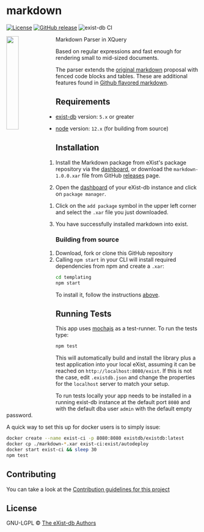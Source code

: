 # markdown

[![License][license-img]][license-url]
[![GitHub release][release-img]][release-url]
![exist-db CI](https://github.com/eXist-db/exist-markdown/workflows/exist-db%20CI/badge.svg)

<img src="icon.png" align="left" width="25%"/>

Markdown Parser in XQuery

Based on regular expressions and fast enough for rendering small to mid-sized documents.

The parser extends the [original markdown][2] proposal with fenced code 
blocks and tables. These are additional features found in [Github flavored markdown][1].

[1]: https://help.github.com/articles/github-flavored-markdown
[2]: http://daringfireball.net/projects/markdown/syntax

## Requirements

*   [exist-db](https://exist-db.org/exist/apps/homepage/index.html) version: `5.x` or greater

*   [node](https://nodejs.org) version: `12.x` \(for building from source\)

## Installation

1.  Install the Markdown package from eXist's package repository via the [dashboard](http://localhost:8080/exist/apps/dashboard/index.html), or download  the `markdown-1.0.0.xar` file from GitHub [releases](https://github.com/eXist-db/exist-markdown/releases) page.

2.  Open the [dashboard](http://localhost:8080/exist/apps/dashboard/index.html) of your eXist-db instance and click on `package manager`.

    1.  Click on the `add package` symbol in the upper left corner and select the `.xar` file you just downloaded.

3.  You have successfully installed markdown into exist.

### Building from source

1.  Download, fork or clone this GitHub repository
2.  Calling `npm start` in your CLI will install required dependencies from npm and create a `.xar`:
 
```bash   
cd templating
npm start
```

To install it, follow the instructions [above](#installation).



## Running Tests

This app uses [mochajs](https://mochajs.org) as a test-runner. To run the tests type:

```bash
npm test
```

This will automatically build and install the library plus a test application into your local eXist, assuming it can be reached on `http://localhost:8080/exist`. If this is not the case, edit `.existdb.json` and change the properties for the `localhost` server to match your setup.

To run tests locally your app needs to be installed in a running exist-db instance at the default port `8080` and with the default dba user `admin` with the default empty password.

A quick way to set this up for docker users is to simply issue:

```bash
docker create --name exist-ci -p 8080:8080 existdb/existdb:latest
docker cp ./markdown-*.xar exist-ci:exist/autodeploy
docker start exist-ci && sleep 30
npm test
```

## Contributing

You can take a look at the [Contribution guidelines for this project](.github/CONTRIBUTING.md)

## License

GNU-LGPL © [The eXist-db Authors](https://github.com/eXist-db/exist-markdown)

[license-img]: https://img.shields.io/badge/license-LGPL%20v3-blue.svg
[license-url]: https://www.gnu.org/licenses/lgpl-3.0
[release-img]: https://img.shields.io/badge/release-1.0.0-green.svg
[release-url]: https://github.com/eXist-db/exist-markdown/releases/latest
